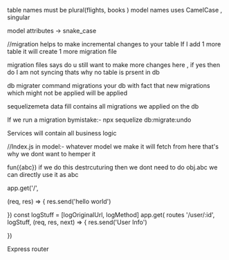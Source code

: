 table names must be plural(flights, books )
 model names uses CamelCase , singular 

 model attributes -> snake_case
 
//migration helps to make incremental changes to your table
If I add 1 more table it will create 1 more migration file 

migration files says do u still want to make more changes here , if yes then do I am not syncing thats why no table is prsent in db 

db migrater command migrations your db with fact that new migrations which might not be applied will be applied 

sequelizemeta data fill contains all migrations we applied on the db 

If we run a migration bymistake:- npx sequelize db:migrate:undo


Services will contain all business logic


//Index.js in model:- whatever model we make it will fetch from here that's why we dont want to hemper it

fun({abc}) if we do this destrcuturing then we dont need to do obj.abc we can directly use it as abc

app.get('/',
<!-- this part is controller :-// -->
 (req, res) => {
  res.send('hello world')
  <!--  -->
})
                  <!-- Middle wares  -->
const logStuff = [logOriginalUrl, logMethod]
app.get( routes '/user/:id', logStuff, (req, res, next) => {
  res.send('User Info')
  <!-- controller -->
})




Express router 
